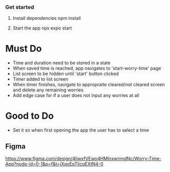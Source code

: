 ### Get started

1. Install dependencies
   npm install

2. Start the app
   npx expo start

# Must Do

- Time and duration need to be stored in a state
- When saved time is reached, app navigates to 'start-worry-time' page
- List screen to be hidden until 'start' button clicked
- Timer added to list screen
- When timer finishes, navigate to appropraite cleared/not cleared screen and delete any remaining worries
- Add edge case for if a user does not input any worries at all

# Good to Do

- Set it so when first opening the app the user has to select a time

## Figma
https://www.figma.com/design/4liwxfVEwo4HMlnxwnmdNc/Worry-Time-App?node-id=0-1&p=f&t=jXqxEqTljcqEXtN4-0